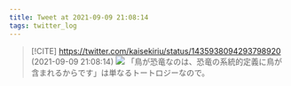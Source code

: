 ```yaml
---
title: Tweet at 2021-09-09 21:08:14
tags: twitter_log
---
```


> [!CITE] https://twitter.com/kaisekiriu/status/1435938094293798920 (2021-09-09 21:08:14)
> ![](https://twitter.com/kaisekiriu/status/1435938094293798920)
> 「鳥が恐竜なのは、恐竜の系統的定義に鳥が含まれるからです」は単なるトートロジーなので。
